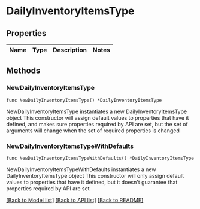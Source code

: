 # DailyInventoryItemsType

## Properties

Name | Type | Description | Notes
------------ | ------------- | ------------- | -------------

## Methods

### NewDailyInventoryItemsType

`func NewDailyInventoryItemsType() *DailyInventoryItemsType`

NewDailyInventoryItemsType instantiates a new DailyInventoryItemsType object
This constructor will assign default values to properties that have it defined,
and makes sure properties required by API are set, but the set of arguments
will change when the set of required properties is changed

### NewDailyInventoryItemsTypeWithDefaults

`func NewDailyInventoryItemsTypeWithDefaults() *DailyInventoryItemsType`

NewDailyInventoryItemsTypeWithDefaults instantiates a new DailyInventoryItemsType object
This constructor will only assign default values to properties that have it defined,
but it doesn't guarantee that properties required by API are set


[[Back to Model list]](../README.md#documentation-for-models) [[Back to API list]](../README.md#documentation-for-api-endpoints) [[Back to README]](../README.md)


